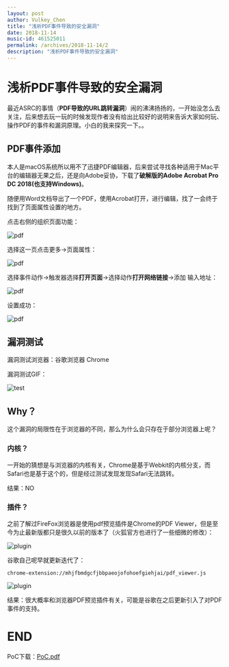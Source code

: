 ```yaml
---
layout: post
author: Vulkey_Chen
title: "浅析PDF事件导致的安全漏洞"
date: 2018-11-14
music-id: 461525011
permalink: /archives/2018-11-14/2
description: "浅析PDF事件导致的安全漏洞"
---
```


# 浅析PDF事件导致的安全漏洞

最近ASRC的事情（**PDF导致的URL跳转漏洞**）闹的沸沸扬扬的，一开始没怎么去关注，后来想去玩一玩的时候发现作者没有给出比较好的说明来告诉大家如何玩、操作PDF的事件和漏洞原理。小白的我来探究一下。。

## PDF事件添加

本人是macOS系统所以用不了迅捷PDF编辑器，后来尝试寻找各种适用于Mac平台的编辑器无果之后，还是向Adobe妥协，下载了**破解版的Adobe Acrobat Pro DC 2018(也支持Windows)**。

随便用Word文档导出了一个PDF，使用Acrobat打开，进行编辑，找了一会终于找到了页面属性设置的地方。

点击右侧的组织页面功能：

![pdf](https://vulkey.oss-cn-hangzhou.aliyuncs.com/2018-11-14-2/0.png)

选择这一页点击更多->页面属性：

![pdf](https://vulkey.oss-cn-hangzhou.aliyuncs.com/2018-11-14-2/1.png)

选择事件动作->触发器选择**打开页面**->选择动作**打开网络链接**->添加 输入地址：

![pdf](https://vulkey.oss-cn-hangzhou.aliyuncs.com/2018-11-14-2/2.png)

设置成功：

![pdf](https://vulkey.oss-cn-hangzhou.aliyuncs.com/2018-11-14-2/3.png)

## 漏洞测试

漏洞测试浏览器：谷歌浏览器 Chrome

漏洞测试GIF：

![test](https://vulkey.oss-cn-hangzhou.aliyuncs.com/2018-11-14-2/4.gif)

## Why？

这个漏洞的局限性在于浏览器的不同，那么为什么会只存在于部分浏览器上呢？

### 内核？

一开始的猜想是与浏览器的内核有关，Chrome是基于Webkit的内核分支，而Safari也是基于这个的，但是经过测试发现发现Safari无法跳转。

结果：NO

### 插件？

之前了解过FireFox浏览器是使用pdf预览插件是Chrome的PDF Viewer，但是至今为止最新版都只是很久以前的版本了（火狐官方也进行了一些细微的修改）：

![plugin](https://vulkey.oss-cn-hangzhou.aliyuncs.com/2018-11-14-2/5.png)

谷歌自己呢早就更新迭代了：

`chrome-extension://mhjfbmdgcfjbbpaeojofohoefgiehjai/pdf_viewer.js`

![plugin](https://vulkey.oss-cn-hangzhou.aliyuncs.com/2018-11-14-2/6.png)

结果：很大概率和浏览器PDF预览插件有关，可能是谷歌在之后更新引入了对PDF事件的支持。

# END

PoC下载：[PoC.pdf](https://gh0st.cn/file/poc.pdf)